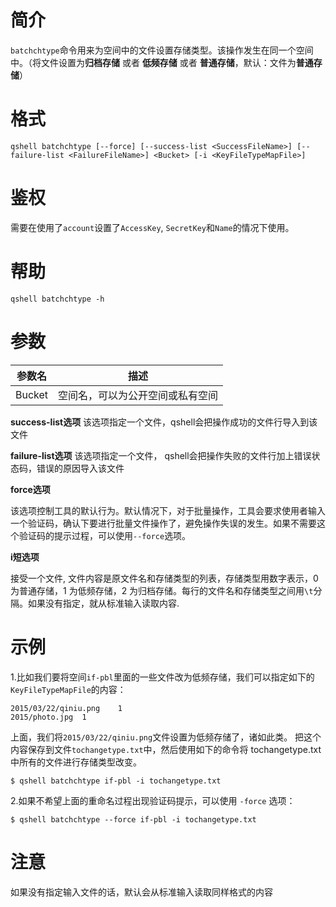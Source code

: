 # 简介

`batchchtype`命令用来为空间中的文件设置存储类型。该操作发生在同一个空间中。（将文件设置为**归档存储** 或者 **低频存储** 或者 **普通存储**，默认：文件为**普通存储**）


# 格式

```
qshell batchchtype [--force] [--success-list <SuccessFileName>] [--failure-list <FailureFileName>] <Bucket> [-i <KeyFileTypeMapFile>]
```

# 鉴权

需要在使用了`account`设置了`AccessKey`, `SecretKey`和`Name`的情况下使用。

# 帮助 
```
qshell batchchtype -h
```

# 参数

|参数名|描述|
|---------|-----------|
|Bucket|空间名，可以为公开空间或私有空间|

**success-list选项**
该选项指定一个文件，qshell会把操作成功的文件行导入到该文件

**failure-list选项**
该选项指定一个文件， qshell会把操作失败的文件行加上错误状态码，错误的原因导入该文件

**force选项**

该选项控制工具的默认行为。默认情况下，对于批量操作，工具会要求使用者输入一个验证码，确认下要进行批量文件操作了，避免操作失误的发生。如果不需要这个验证码的提示过程，可以使用`--force`选项。

**i短选项**

接受一个文件, 文件内容是原文件名和存储类型的列表，存储类型用数字表示，0 为普通存储，1 为低频存储，2 为归档存储。每行的文件名和存储类型之间用`\t`分隔。如果没有指定，就从标准输入读取内容.

# 示例

1.比如我们要将空间`if-pbl`里面的一些文件改为低频存储，我们可以指定如下的`KeyFileTypeMapFile`的内容：

```
2015/03/22/qiniu.png	1
2015/photo.jpg	1
```

上面，我们将`2015/03/22/qiniu.png`文件设置为低频存储了，诸如此类。
把这个内容保存到文件`tochangetype.txt`中，然后使用如下的命令将 tochangetype.txt中所有的文件进行存储类型改变。

```
$ qshell batchchtype if-pbl -i tochangetype.txt
```

2.如果不希望上面的重命名过程出现验证码提示，可以使用 `-force` 选项：

```
$ qshell batchchtype --force if-pbl -i tochangetype.txt
```

# 注意

如果没有指定输入文件的话，默认会从标准输入读取同样格式的内容
